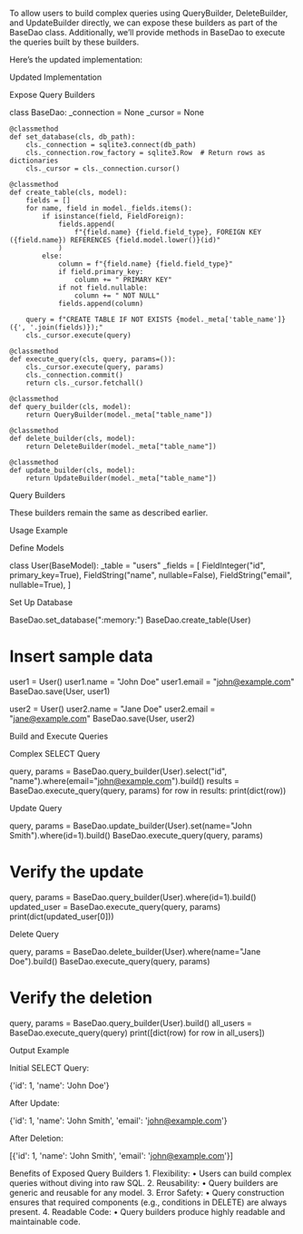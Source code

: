 To allow users to build complex queries using QueryBuilder, DeleteBuilder, and UpdateBuilder directly, we can expose these builders as part of the BaseDao class. Additionally, we’ll provide methods in BaseDao to execute the queries built by these builders.

Here’s the updated implementation:

Updated Implementation

Expose Query Builders

class BaseDao:
    _connection = None
    _cursor = None

    @classmethod
    def set_database(cls, db_path):
        cls._connection = sqlite3.connect(db_path)
        cls._connection.row_factory = sqlite3.Row  # Return rows as dictionaries
        cls._cursor = cls._connection.cursor()

    @classmethod
    def create_table(cls, model):
        fields = []
        for name, field in model._fields.items():
            if isinstance(field, FieldForeign):
                fields.append(
                    f"{field.name} {field.field_type}, FOREIGN KEY ({field.name}) REFERENCES {field.model.lower()}(id)"
                )
            else:
                column = f"{field.name} {field.field_type}"
                if field.primary_key:
                    column += " PRIMARY KEY"
                if not field.nullable:
                    column += " NOT NULL"
                fields.append(column)

        query = f"CREATE TABLE IF NOT EXISTS {model._meta['table_name']} ({', '.join(fields)});"
        cls._cursor.execute(query)

    @classmethod
    def execute_query(cls, query, params=()):
        cls._cursor.execute(query, params)
        cls._connection.commit()
        return cls._cursor.fetchall()

    @classmethod
    def query_builder(cls, model):
        return QueryBuilder(model._meta["table_name"])

    @classmethod
    def delete_builder(cls, model):
        return DeleteBuilder(model._meta["table_name"])

    @classmethod
    def update_builder(cls, model):
        return UpdateBuilder(model._meta["table_name"])

Query Builders

These builders remain the same as described earlier.

Usage Example

Define Models

class User(BaseModel):
    _table = "users"
    _fields = [
        FieldInteger("id", primary_key=True),
        FieldString("name", nullable=False),
        FieldString("email", nullable=True),
    ]

Set Up Database

BaseDao.set_database(":memory:")
BaseDao.create_table(User)

# Insert sample data
user1 = User()
user1.name = "John Doe"
user1.email = "john@example.com"
BaseDao.save(User, user1)

user2 = User()
user2.name = "Jane Doe"
user2.email = "jane@example.com"
BaseDao.save(User, user2)

Build and Execute Queries

Complex SELECT Query

query, params = BaseDao.query_builder(User).select("id", "name").where(email="john@example.com").build()
results = BaseDao.execute_query(query, params)
for row in results:
    print(dict(row))

Update Query

query, params = BaseDao.update_builder(User).set(name="John Smith").where(id=1).build()
BaseDao.execute_query(query, params)

# Verify the update
query, params = BaseDao.query_builder(User).where(id=1).build()
updated_user = BaseDao.execute_query(query, params)
print(dict(updated_user[0]))

Delete Query

query, params = BaseDao.delete_builder(User).where(name="Jane Doe").build()
BaseDao.execute_query(query, params)

# Verify the deletion
query, params = BaseDao.query_builder(User).build()
all_users = BaseDao.execute_query(query)
print([dict(row) for row in all_users])

Output Example

Initial SELECT Query:

{'id': 1, 'name': 'John Doe'}

After Update:

{'id': 1, 'name': 'John Smith', 'email': 'john@example.com'}

After Deletion:

[{'id': 1, 'name': 'John Smith', 'email': 'john@example.com'}]

Benefits of Exposed Query Builders
	1.	Flexibility:
	•	Users can build complex queries without diving into raw SQL.
	2.	Reusability:
	•	Query builders are generic and reusable for any model.
	3.	Error Safety:
	•	Query construction ensures that required components (e.g., conditions in DELETE) are always present.
	4.	Readable Code:
	•	Query builders produce highly readable and maintainable code.
